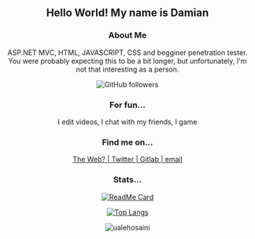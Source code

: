 <div align='center'>
 
## Hello World! My name is Damian



### About Me

ASP.NET MVC, HTML, JAVASCRIPT, CSS and begginer penetration tester. You were probably expecting this to be a bit longer, but unfortunately, I'm not that interesting as a person. 

<img alt="GitHub followers" src="https://img.shields.io/github/followers/dk-raw?color=black&label=Github%20Followers&logo=Github&logoColor=white&style=for-the-badge">

### For fun...
I edit videos,
I chat with my friends,
I game

### Find me on...

[The Web? | ](https://dkatsios.ml)
[Twitter | ](https://twitter.com/damik_raw)
[Gitlab | ](https://gitlab.com/dk.raw)
[email](mailto://hello@dkatsios.tk)
</div>
<div align='center'>
 
### Stats...
 
   [![ReadMe Card](https://github-readme-stats.vercel.app/api?username=dk-raw&show_icons=true&theme=vue-dark&include_all_commits=true )]()


   [![Top Langs](https://github-readme-stats.vercel.app/api/top-langs/?username=dk-raw&show_icons=true&theme=vue-dark&include_all_commits=true)](https://github.com/anuraghazra/github-readme-stats)
   
   <p><img align="center" src="https://github-readme-streak-stats.herokuapp.com/?user=dk-raw&show_icons=true&theme=vue-dark&include_all_commits=true" alt="ualehosaini" /></p> 

</div>

